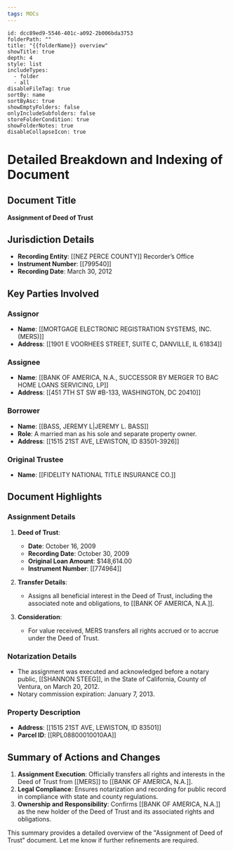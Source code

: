 ```yaml
---
tags: MOCs
---
```

```folder-overview
id: dcc89ed9-5546-401c-a092-2b006bda3753
folderPath: ""
title: "{{folderName}} overview"
showTitle: true
depth: 4
style: list
includeTypes:
  - folder
  - all
disableFileTag: true
sortBy: name
sortByAsc: true
showEmptyFolders: false
onlyIncludeSubfolders: false
storeFolderCondition: true
showFolderNotes: true
disableCollapseIcon: true
```

# Detailed Breakdown and Indexing of Document

## Document Title
**Assignment of Deed of Trust**

## Jurisdiction Details
- **Recording Entity**: [[NEZ PERCE COUNTY]] Recorder’s Office
- **Instrument Number**: [[799540]]
- **Recording Date**: March 30, 2012

## Key Parties Involved
### Assignor
- **Name**: [[MORTGAGE ELECTRONIC REGISTRATION SYSTEMS, INC. (MERS)]]
- **Address**: [[1901 E VOORHEES STREET, SUITE C, DANVILLE, IL 61834]]

### Assignee
- **Name**: [[BANK OF AMERICA, N.A., SUCCESSOR BY MERGER TO BAC HOME LOANS SERVICING, LP]]
- **Address**: [[451 7TH ST SW #B-133, WASHINGTON, DC 20410]]

### Borrower
- **Name**: [[BASS, JEREMY L|JEREMY L. BASS]]
- **Role**: A married man as his sole and separate property owner.
- **Address**: [[1515 21ST AVE, LEWISTON, ID 83501-3926]]

### Original Trustee
- **Name**: [[FIDELITY NATIONAL TITLE INSURANCE CO.]]

## Document Highlights

### Assignment Details
1. **Deed of Trust**:
   - **Date**: October 16, 2009
   - **Recording Date**: October 30, 2009
   - **Original Loan Amount**: $148,614.00
   - **Instrument Number**: [[774964]]

2. **Transfer Details**:
   - Assigns all beneficial interest in the Deed of Trust, including the associated note and obligations, to [[BANK OF AMERICA, N.A.]].

3. **Consideration**:
   - For value received, MERS transfers all rights accrued or to accrue under the Deed of Trust.

### Notarization Details
- The assignment was executed and acknowledged before a notary public, [[SHANNON STEEG]], in the State of California, County of Ventura, on March 20, 2012.
- Notary commission expiration: January 7, 2013.

### Property Description
- **Address**: [[1515 21ST AVE, LEWISTON, ID 83501]]
- **Parcel ID**: [[RPL08800010010AA]]

## Summary of Actions and Changes
1. **Assignment Execution**: Officially transfers all rights and interests in the Deed of Trust from [[MERS]] to [[BANK OF AMERICA, N.A.]].
2. **Legal Compliance**: Ensures notarization and recording for public record in compliance with state and county regulations.
3. **Ownership and Responsibility**: Confirms [[BANK OF AMERICA, N.A.]] as the new holder of the Deed of Trust and its associated rights and obligations.

This summary provides a detailed overview of the "Assignment of Deed of Trust" document. Let me know if further refinements are required.

